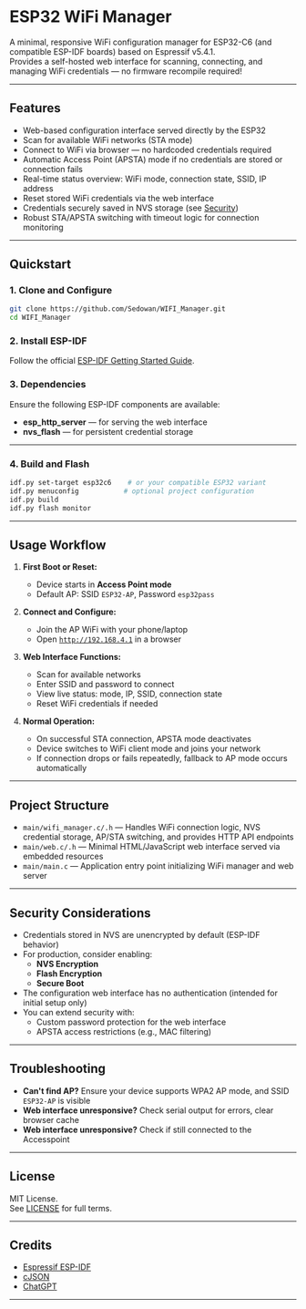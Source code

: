 # ESP32 WiFi Manager

A minimal, responsive WiFi configuration manager for ESP32-C6 (and compatible ESP-IDF boards) based on Espressif v5.4.1.  
Provides a self-hosted web interface for scanning, connecting, and managing WiFi credentials — no firmware recompile required!

---

## Features

- Web-based configuration interface served directly by the ESP32
- Scan for available WiFi networks (STA mode)
- Connect to WiFi via browser — no hardcoded credentials required
- Automatic Access Point (APSTA) mode if no credentials are stored or connection fails
- Real-time status overview: WiFi mode, connection state, SSID, IP address
- Reset stored WiFi credentials via the web interface
- Credentials securely saved in NVS storage (see [Security](#security))
- Robust STA/APSTA switching with timeout logic for connection monitoring

---

## Quickstart

### 1. Clone and Configure

```sh
git clone https://github.com/Sedowan/WIFI_Manager.git
cd WIFI_Manager
```

### 2. Install ESP-IDF

Follow the official [ESP-IDF Getting Started Guide](https://docs.espressif.com/projects/esp-idf/en/latest/esp32/get-started/index.html).

### 3. Dependencies

Ensure the following ESP-IDF components are available:

- **esp_http_server** — for serving the web interface
- **nvs_flash** — for persistent credential storage

---

### 4. Build and Flash

```sh
idf.py set-target esp32c6    # or your compatible ESP32 variant
idf.py menuconfig           # optional project configuration
idf.py build
idf.py flash monitor
```

---

## Usage Workflow

1. **First Boot or Reset:**
   - Device starts in **Access Point mode**  
   - Default AP: SSID `ESP32-AP`, Password `esp32pass`

2. **Connect and Configure:**
   - Join the AP WiFi with your phone/laptop
   - Open [`http://192.168.4.1`](http://192.168.4.1) in a browser

3. **Web Interface Functions:**
   - Scan for available networks
   - Enter SSID and password to connect
   - View live status: mode, IP, SSID, connection state
   - Reset WiFi credentials if needed

4. **Normal Operation:**
   - On successful STA connection, APSTA mode deactivates
   - Device switches to WiFi client mode and joins your network
   - If connection drops or fails repeatedly, fallback to AP mode occurs automatically

---

## Project Structure

- `main/wifi_manager.c/.h` — Handles WiFi connection logic, NVS credential storage, AP/STA switching, and provides HTTP API endpoints
- `main/web.c/.h` — Minimal HTML/JavaScript web interface served via embedded resources
- `main/main.c` — Application entry point initializing WiFi manager and web server

---

## Security Considerations

- Credentials stored in NVS are unencrypted by default (ESP-IDF behavior)
- For production, consider enabling:
  - **NVS Encryption**
  - **Flash Encryption**
  - **Secure Boot**
- The configuration web interface has no authentication (intended for initial setup only)
- You can extend security with:
  - Custom password protection for the web interface
  - APSTA access restrictions (e.g., MAC filtering)

---

## Troubleshooting

- **Can't find AP?** Ensure your device supports WPA2 AP mode, and SSID `ESP32-AP` is visible
- **Web interface unresponsive?** Check serial output for errors, clear browser cache
- **Web interface unresponsive?** Check if still connected to the Accesspoint

---

## License

MIT License.  
See [LICENSE](LICENSE) for full terms.

---

## Credits

- [Espressif ESP-IDF](https://github.com/espressif/esp-idf)
- [cJSON](https://github.com/DaveGamble/cJSON)
- [ChatGPT](https://chat.openai.com/)

---